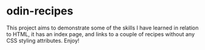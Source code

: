 # odin-recipes
This project aims to demonstrate some of the skills
I have learned in relation to HTML, it has an index page, and links to a couple of recipes without any CSS styling attributes. Enjoy!
